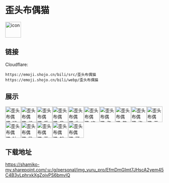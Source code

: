 # 歪头布偶猫
<img src="https://emoji.shojo.cn/bili/src/歪头布偶猫/icon.png" width="50" height="50" alt="icon">

## 链接
Cloudflare:
```
https://emoji.shojo.cn/bili/src/歪头布偶猫
https://emoji.shojo.cn/bili/webp/歪头布偶猫
```
## 展示
<img src="https://emoji.shojo.cn/bili/src/歪头布偶猫/歪头布偶猫-疑问.png" width="50" height="50" alt="歪头布偶猫-疑问"><img src="https://emoji.shojo.cn/bili/src/歪头布偶猫/歪头布偶猫-想吐.png" width="50" height="50" alt="歪头布偶猫-想吐"><img src="https://emoji.shojo.cn/bili/src/歪头布偶猫/歪头布偶猫-爱心.png" width="50" height="50" alt="歪头布偶猫-爱心"><img src="https://emoji.shojo.cn/bili/src/歪头布偶猫/歪头布偶猫-呆滞.png" width="50" height="50" alt="歪头布偶猫-呆滞"><img src="https://emoji.shojo.cn/bili/src/歪头布偶猫/歪头布偶猫-生气.png" width="50" height="50" alt="歪头布偶猫-生气"><img src="https://emoji.shojo.cn/bili/src/歪头布偶猫/歪头布偶猫-吃鱼.png" width="50" height="50" alt="歪头布偶猫-吃鱼"><img src="https://emoji.shojo.cn/bili/src/歪头布偶猫/歪头布偶猫-伤心.png" width="50" height="50" alt="歪头布偶猫-伤心"><img src="https://emoji.shojo.cn/bili/src/歪头布偶猫/歪头布偶猫-笑出猪叫.png" width="50" height="50" alt="歪头布偶猫-笑出猪叫"><img src="https://emoji.shojo.cn/bili/src/歪头布偶猫/歪头布偶猫-抱抱.png" width="50" height="50" alt="歪头布偶猫-抱抱"><img src="https://emoji.shojo.cn/bili/src/歪头布偶猫/歪头布偶猫-无语.png" width="50" height="50" alt="歪头布偶猫-无语"><img src="https://emoji.shojo.cn/bili/src/歪头布偶猫/歪头布偶猫-呐花花.png" width="50" height="50" alt="歪头布偶猫-呐花花"><img src="https://emoji.shojo.cn/bili/src/歪头布偶猫/歪头布偶猫-早早早.png" width="50" height="50" alt="歪头布偶猫-早早早"><img src="https://emoji.shojo.cn/bili/src/歪头布偶猫/歪头布偶猫-再见.png" width="50" height="50" alt="歪头布偶猫-再见"><img src="https://emoji.shojo.cn/bili/src/歪头布偶猫/歪头布偶猫-起飞.png" width="50" height="50" alt="歪头布偶猫-起飞"><img src="https://emoji.shojo.cn/bili/src/歪头布偶猫/歪头布偶猫-可爱.png" width="50" height="50" alt="歪头布偶猫-可爱">

## 下载地址

https://shamiko-my.sharepoint.com/:u:/g/personal/img_yuru_pro/EfmDmGImt7JHscA2yem45C4B3yLphrxkXgZojvPS6bmvlQ